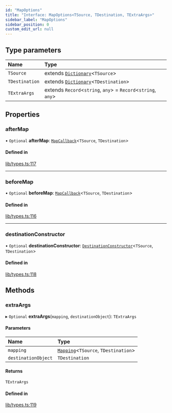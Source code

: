```yaml
---
id: "MapOptions"
title: "Interface: MapOptions<TSource, TDestination, TExtraArgs>"
sidebar_label: "MapOptions"
sidebar_position: 0
custom_edit_url: null
---
```


## Type parameters

| Name | Type |
| :------ | :------ |
| `TSource` | extends [`Dictionary`](../modules.md#dictionary)<`TSource`\> |
| `TDestination` | extends [`Dictionary`](../modules.md#dictionary)<`TDestination`\> |
| `TExtraArgs` | extends `Record`<`string`, `any`\> = `Record`<`string`, `any`\> |

## Properties

### afterMap

• `Optional` **afterMap**: [`MapCallback`](../modules.md#mapcallback)<`TSource`, `TDestination`\>

#### Defined in

[lib/types.ts:117](https://github.com/nartc/mapper/blob/3ff1b7bf/packages/core/src/lib/types.ts#L117)

___

### beforeMap

• `Optional` **beforeMap**: [`MapCallback`](../modules.md#mapcallback)<`TSource`, `TDestination`\>

#### Defined in

[lib/types.ts:116](https://github.com/nartc/mapper/blob/3ff1b7bf/packages/core/src/lib/types.ts#L116)

___

### destinationConstructor

• `Optional` **destinationConstructor**: [`DestinationConstructor`](../modules.md#destinationconstructor)<`TSource`, `TDestination`\>

#### Defined in

[lib/types.ts:118](https://github.com/nartc/mapper/blob/3ff1b7bf/packages/core/src/lib/types.ts#L118)

## Methods

### extraArgs

▸ `Optional` **extraArgs**(`mapping`, `destinationObject`): `TExtraArgs`

#### Parameters

| Name | Type |
| :------ | :------ |
| `mapping` | [`Mapping`](../modules.md#mapping)<`TSource`, `TDestination`\> |
| `destinationObject` | `TDestination` |

#### Returns

`TExtraArgs`

#### Defined in

[lib/types.ts:119](https://github.com/nartc/mapper/blob/3ff1b7bf/packages/core/src/lib/types.ts#L119)
